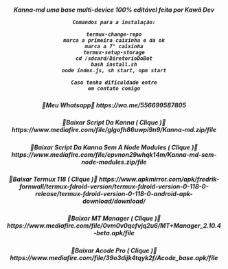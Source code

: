 <p align="center">
<h5 align="center">
Kanna-md uma base multi-device 100% editável feita por Kawã Dev

```
Comandos para a instalação:

termux-change-repo
marca a primeira caixinha e da ok
marca a 7° caixinha
termux-setup-storage
cd /sdcard/DiretorioDoBot
bash install.sh
node index.js, sh start, npm start

Caso tenha dificuldade entre
em contato comigo
```

<div align="center">
</div>
<p align="center">
<h5 align="center">           
💮Meu Whatsapp💮
https://wa.me/556699587805
<div align="center">
</div>
<p align="center">
<h5 align="center">           
💮Baixar Script Da Kanna ( Clique )💮
https://www.mediafire.com/file/glgofh86uwpi9n9/Kanna-md.zip/file

<p align="center">
<h5 align="center">           
💮Baixar Script Da Kanna Sem A Node Modules ( Clique )💮
https://www.mediafire.com/file/cpvnon29whqk14m/Kanna-md-sem-node-modules.zip/file

<p align="center">
<h5 align="center">           
💮Baixar Termux 118 ( Clique )💮
https://www.apkmirror.com/apk/fredrik-fornwall/termux-fdroid-version/termux-fdroid-version-0-118-0-release/termux-fdroid-version-0-118-0-android-apk-download/download/

<p align="center">
<h5 align="center">           
💮Baixar MT Manager ( Clique )💮
https://www.mediafire.com/file/0vm0v0qcfvjq2u6/MT+Manager_2.10.4-beta.apk/file

<div align="center">
</div>
<p align="center">
<h5 align="center">           
💮Baixar Acode Pro ( Clique )💮
https://www.mediafire.com/file/39o3dijk4tqyk2f/Acode_base.apk/file
